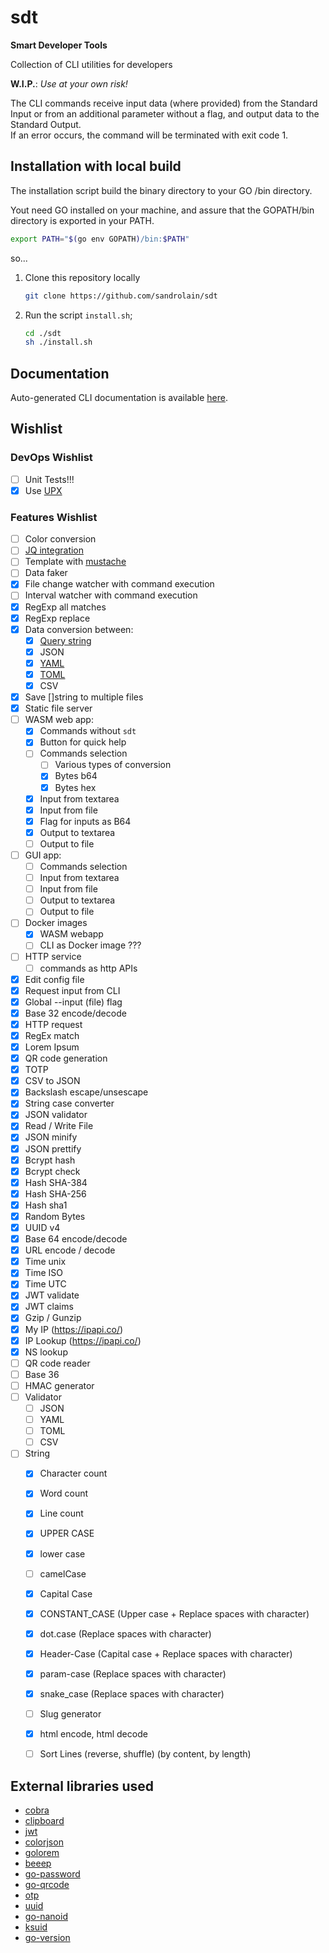 # sdt

**Smart Developer Tools**

Collection of CLI utilities for developers

**W.I.P.**: *Use at your own risk!*

The CLI commands receive input data (where provided) from the Standard Input or from an additional parameter without a flag, and output data to the Standard Output.  
If an error occurs, the command will be terminated with exit code 1.

## Installation with local build

The installation script build the binary directory to your GO /bin directory.

Yout need GO installed on your machine, and assure that the GOPATH/bin directory is exported in your PATH.

```sh
export PATH="$(go env GOPATH)/bin:$PATH"
```

so...

1. Clone this repository locally
   ```sh
   git clone https://github.com/sandrolain/sdt
   ```
2. Run the script `install.sh`;
   ```sh
   cd ./sdt
   sh ./install.sh
   ```



## Documentation

Auto-generated CLI documentation is available [here](./docs/sdt.md).

## Wishlist

### DevOps Wishlist

- [ ] Unit Tests!!!
- [x] Use [UPX](https://upx.github.io/)

### Features Wishlist

- [ ] Color conversion
- [ ] [JQ integration](https://github.com/itchyny/gojq)
- [ ] Template with [mustache](https://github.com/cbroglie/mustache)
- [ ] Data faker
- [x] File change watcher with command execution
- [ ] Interval watcher with command execution
- [x] RegExp all matches
- [x] RegExp replace
- [x] Data conversion between:
  - [x] [Query string](https://github.com/hetiansu5/urlquery)
  - [x] JSON
  - [x] [YAML](https://github.com/go-yaml/yaml)
  - [x] [TOML](https://github.com/pelletier/go-toml)
  - [x] CSV
- [x] Save []string to multiple files
- [x] Static file server
- [ ] WASM web app:
  - [x] Commands without `sdt`
  - [x] Button for quick help
  - [ ] Commands selection
    - [ ] Various types of conversion
    - [x] Bytes b64
    - [x] Bytes hex
  - [x] Input from textarea
  - [x] Input from file
  - [x] Flag for inputs as B64
  - [x] Output to textarea
  - [ ] Output to file
- [ ] GUI app:
  - [ ] Commands selection
  - [ ] Input from textarea
  - [ ] Input from file
  - [ ] Output to textarea
  - [ ] Output to file
- [ ] Docker images
  - [x] WASM webapp
  - [ ] CLI as Docker image ???
- [ ] HTTP service
  - [ ] commands as http APIs
- [x] Edit config file
- [x] Request input from CLI
- [x] Global --input (file) flag
- [x] Base 32 encode/decode
- [x] HTTP request
- [x] RegEx match
- [x] Lorem Ipsum
- [x] QR code generation
- [x] TOTP
- [x] CSV to JSON
- [x] Backslash escape/unsescape
- [x] String case converter
- [x] JSON validator
- [x] Read / Write File
- [x] JSON minify
- [x] JSON prettify
- [x] Bcrypt hash
- [x] Bcrypt check
- [x] Hash SHA-384
- [x] Hash SHA-256
- [x] Hash sha1
- [x] Random Bytes
- [x] UUID v4
- [x] Base 64 encode/decode
- [x] URL encode / decode
- [x] Time unix
- [x] Time ISO
- [x] Time UTC
- [x] JWT validate
- [x] JWT claims
- [x] Gzip / Gunzip
- [x] My IP (https://ipapi.co/)
- [x] IP Lookup (https://ipapi.co/)
- [x] NS lookup
- [ ] QR code reader
- [ ] Base 36
- [ ] HMAC generator
- [ ] Validator
  - [ ] JSON
  - [ ] YAML
  - [ ] TOML
  - [ ] CSV
- [ ] String
  - [x] Character count
  - [x] Word count
  - [x] Line count
  - [x] UPPER CASE
  - [x] lower case
  - [ ] camelCase
  - [x] Capital Case
  - [x] CONSTANT_CASE (Upper case + Replace spaces with character)
  - [x] dot.case (Replace spaces with character)
  - [x] Header-Case (Capital case + Replace spaces with character)
  - [x] param-case (Replace spaces with character)
  - [x] snake_case (Replace spaces with character)
  - [ ] Slug generator
  - [x] html encode, html decode
  - [ ] Sort Lines (reverse, shuffle) (by content, by length)


## External libraries used
- [cobra](https://github.com/spf13/cobra)
- [clipboard](https://github.com/atotto/clipboard)
- [jwt](https://github.com/golang-jwt/jwt)
- [colorjson](https://github.com/TylerBrock/colorjson)
- [golorem](https://github.com/drhodes/golorem)
- [beeep](https://github.com/gen2brain/beeep)
- [go-password](https://github.com/sethvargo/go-password)
- [go-qrcode](https://github.com/skip2/go-qrcode)
- [otp](https://github.com/pquerna/otp)
- [uuid](https://github.com/google/uuid)
- [go-nanoid](https://github.com/matoous/go-nanoid)
- [ksuid](https://github.com/segmentio/ksuid) 
- [go-version](https://github.com/christopherhein/go-version)

